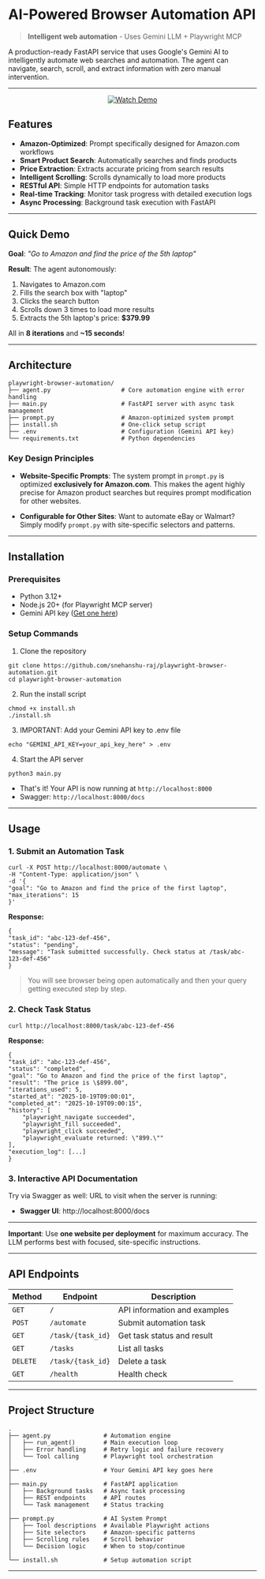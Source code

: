 # AI-Powered Browser Automation API

> **Intelligent web automation** - Uses Gemini LLM + Playwright MCP

A production-ready FastAPI service that uses Google's Gemini AI to intelligently automate web searches and automation. The agent can navigate, search, scroll, and extract information with zero manual intervention.

---
<p align="center">
  <a href="https://youtu.be/3yAxWyP8RZM">
    <img src="https://img.shields.io/badge/%20Watch%20Demo-YouTube-red?style=for-the-badge&logo=youtube" alt="Watch Demo"/>
  </a>
</p>

## Features

- **Amazon-Optimized**: Prompt specifically designed for Amazon.com workflows
- **Smart Product Search**: Automatically searches and finds products
- **Price Extraction**: Extracts accurate pricing from search results
- **Intelligent Scrolling**: Scrolls dynamically to load more products
- **RESTful API**: Simple HTTP endpoints for automation tasks
- **Real-time Tracking**: Monitor task progress with detailed execution logs
- **Async Processing**: Background task execution with FastAPI

---

## Quick Demo

**Goal**: *"Go to Amazon and find the price of the 5th laptop"*

**Result**: The agent autonomously:
1. Navigates to Amazon.com
2. Fills the search box with "laptop"
3. Clicks the search button
4. Scrolls down 3 times to load more results
5. Extracts the 5th laptop's price: **$379.99**

All in **8 iterations** and **~15 seconds**!

---

## Architecture

```
playwright-browser-automation/
├── agent.py                    # Core automation engine with error handling
├── main.py                     # FastAPI server with async task management
├── prompt.py                   # Amazon-optimized system prompt
├── install.sh                  # One-click setup script
├── .env                        # Configuration (Gemini API key)
└── requirements.txt            # Python dependencies

```

### Key Design Principles

- **Website-Specific Prompts**: The system prompt in `prompt.py` is optimized **exclusively for Amazon.com**. This makes the agent highly precise for Amazon product searches but requires prompt modification for other websites.
  
- **Configurable for Other Sites**: Want to automate eBay or Walmart? Simply modify `prompt.py` with site-specific selectors and patterns.

---

## Installation

### Prerequisites

- Python 3.12+
- Node.js 20+ (for Playwright MCP server)
- Gemini API key ([Get one here](https://aistudio.google.com/app/apikey))

### Setup Commands
1. Clone the repository
```
git clone https://github.com/snehanshu-raj/playwright-browser-automation.git
cd playwright-browser-automation
```

2. Run the install script
```
chmod +x install.sh
./install.sh
```

3. IMPORTANT: Add your Gemini API key to .env file
```
echo "GEMINI_API_KEY=your_api_key_here" > .env
```

4. Start the API server
```
python3 main.py
```

- That's it! Your API is now running at `http://localhost:8000`
- Swagger: `http://localhost:8000/docs`

---

## Usage

### 1. Submit an Automation Task

```
curl -X POST http://localhost:8000/automate \
-H "Content-Type: application/json" \
-d '{
"goal": "Go to Amazon and find the price of the first laptop",
"max_iterations": 15
}'
```

**Response:**
```
{
"task_id": "abc-123-def-456",
"status": "pending",
"message": "Task submitted successfully. Check status at /task/abc-123-def-456"
}
```

> You will see browser being open automatically and then your query getting executed step by step.


### 2. Check Task Status

```
curl http://localhost:8000/task/abc-123-def-456
```

**Response:**
```
{
"task_id": "abc-123-def-456",
"status": "completed",
"goal": "Go to Amazon and find the price of the first laptop",
"result": "The price is \$899.00",
"iterations_used": 5,
"started_at": "2025-10-19T09:00:01",
"completed_at": "2025-10-19T09:00:15",
"history": [
    "playwright_navigate succeeded",
    "playwright_fill succeeded",
    "playwright_click succeeded",
    "playwright_evaluate returned: \"899.\""
],
"execution_log": [...]
}
```

### 3. Interactive API Documentation

Try via Swagger as well: URL to visit when the server is running:
- **Swagger UI**: http://localhost:8000/docs

---

**Important**: Use **one website per deployment** for maximum accuracy. The LLM performs best with focused, site-specific instructions.

---

## API Endpoints

| Method | Endpoint | Description |
|--------|----------|-------------|
| `GET` | `/` | API information and examples |
| `POST` | `/automate` | Submit automation task |
| `GET` | `/task/{task_id}` | Get task status and result |
| `GET` | `/tasks` | List all tasks |
| `DELETE` | `/task/{task_id}` | Delete a task |
| `GET` | `/health` | Health check |

---

## Project Structure

```
.
├── agent.py               # Automation engine
│   ├── run_agent()        # Main execution loop
│   ├── Error handling     # Retry logic and failure recovery
│   └── Tool calling       # Playwright tool orchestration
│ 
├── .env                   # Your Gemini API key goes here
│ 
├── main.py                # FastAPI application
│   ├── Background tasks   # Async task processing
│   ├── REST endpoints     # API routes
│   └── Task management    # Status tracking
│
├── prompt.py              # AI System Prompt
│   ├── Tool descriptions  # Available Playwright actions
│   ├── Site selectors     # Amazon-specific patterns
│   ├── Scrolling rules    # Scroll behavior
│   └── Decision logic     # When to stop/continue
│
└── install.sh             # Setup automation script

```

---